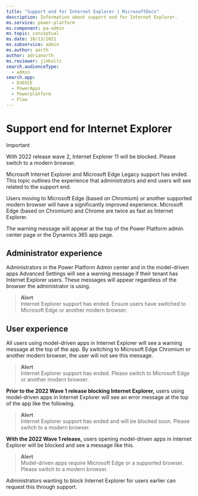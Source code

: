 ```yaml
---
title: "Support end for Internet Explorer | MicrosoftDocs"
description: Information about support end for Internet Explorer.
ms.service: power-platform
ms.component: pa-admin
ms.topic: conceptual
ms.date: 10/13/2021
ms.subservice: admin
ms.author: aorth 
author: adrianorth
ms.reviewer: jimholtz
search.audienceType: 
  - admin
search.app:
  - D365CE
  - PowerApps
  - Powerplatform
  - Flow
---
```

# Support end for Internet Explorer 

> [!IMPORTANT]
> With 2022 release wave 2, Internet Explorer 11 will be blocked. Please switch to a modern browser.

Microsoft Internet Explorer and Microsoft Edge Legacy support has ended. This topic outlines the experience that administrators and end users will see related to the support end. 

Users moving to Microsoft Edge (based on Chromium) or another supported modern browser will have a significantly improved experience.  Microsoft Edge (based on Chromium) and Chrome are twice as fast as Internet Explorer. 

The warning message will appear at the top of the Power Platform admin center page or the Dynamics 365 app page. 

## Administrator experience 

Administrators in the Power Platform Admin center and in the model-driven apps Advanced Settings will see a warning message if their tenant has Internet Explorer users.  These messages will appear regardless of the browser the administrator is using. 

> **Alert** <br />
> Internet Explorer support has ended. Ensure users have switched to Microsoft Edge or another modern browser. 

## User experience 

All users using model-driven apps in Internet Explorer will see a warning message at the top of the app.  By switching to Microsoft Edge Chromium or another modern browser, the user will not see this message.  

> **Alert** <br />
> Internet Explorer support has ended. Please switch to Microsoft Edge or another modern browser. 

**Prior to the 2022 Wave 1 release blocking Internet Explorer,** users using model-driven apps in Internet Explorer will see an error message at the top of the app like the following.  

> **Alert** <br />
> Internet Explorer support has ended and will be blocked soon. Please switch to a modern browser.

**With the 2022 Wave 1 release,** users opening model-driven apps in Internet Explorer will be blocked and see a message like this. 

> **Alert** <br />
> Model-driven apps require Microsoft Edge or a supported browser. Please switch to a modern browser.

Administrators wanting to block Internet Explorer for users earlier can request this through support. 


